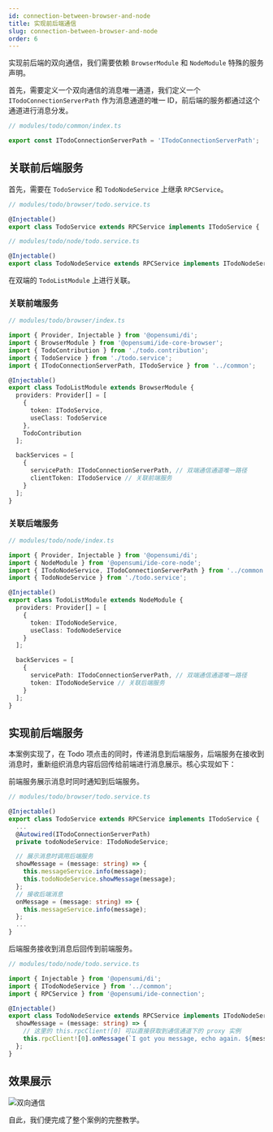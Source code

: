 ```yaml
---
id: connection-between-browser-and-node
title: 实现前后端通信
slug: connection-between-browser-and-node
order: 6
---
```


实现前后端的双向通信，我们需要依赖 `BrowserModule` 和 `NodeModule` 特殊的服务声明。

首先，需要定义一个双向通信的消息唯一通道，我们定义一个 `ITodoConnectionServerPath` 作为消息通道的唯一 ID，前后端的服务都通过这个通道进行消息分发。

```ts
// modules/todo/common/index.ts

export const ITodoConnectionServerPath = 'ITodoConnectionServerPath';
```

## 关联前后端服务

首先，需要在 `TodoService` 和 `TodoNodeService` 上继承 `RPCService`。

```ts
// modules/todo/browser/todo.service.ts

@Injectable()
export class TodoService extends RPCService implements ITodoService { ... }
```

```ts
// modules/todo/node/todo.service.ts

@Injectable()
export class TodoNodeService extends RPCService implements ITodoNodeService { ... }
```

在双端的 `TodoListModule` 上进行关联。

### 关联前端服务

```ts
// modules/todo/browser/index.ts

import { Provider, Injectable } from '@opensumi/di';
import { BrowserModule } from '@opensumi/ide-core-browser';
import { TodoContribution } from './todo.contribution';
import { TodoService } from './todo.service';
import { ITodoConnectionServerPath, ITodoService } from '../common';

@Injectable()
export class TodoListModule extends BrowserModule {
  providers: Provider[] = [
    {
      token: ITodoService,
      useClass: TodoService
    },
    TodoContribution
  ];

  backServices = [
    {
      servicePath: ITodoConnectionServerPath, // 双端通信通道唯一路径
      clientToken: ITodoService // 关联前端服务
    }
  ];
}
```

### 关联后端服务

```ts
// modules/todo/node/index.ts

import { Provider, Injectable } from '@opensumi/di';
import { NodeModule } from '@opensumi/ide-core-node';
import { ITodoNodeService, ITodoConnectionServerPath } from '../common';
import { TodoNodeService } from './todo.service';

@Injectable()
export class TodoListModule extends NodeModule {
  providers: Provider[] = [
    {
      token: ITodoNodeService,
      useClass: TodoNodeService
    }
  ];

  backServices = [
    {
      servicePath: ITodoConnectionServerPath, // 双端通信通道唯一路径
      token: ITodoNodeService // 关联后端服务
    }
  ];
}
```

## 实现前后端服务

本案例实现了，在 Todo 项点击的同时，传递消息到后端服务，后端服务在接收到消息时，重新组织消息内容后回传给前端进行消息展示。核心实现如下：

前端服务展示消息时同时通知到后端服务。

```ts
// modules/todo/browser/todo.service.ts

@Injectable()
export class TodoService extends RPCService implements ITodoService {
  ...
  @Autowired(ITodoConnectionServerPath)
  private todoNodeService: ITodoNodeService;

  // 展示消息时调用后端服务
  showMessage = (message: string) => {
    this.messageService.info(message);
    this.todoNodeService.showMessage(message);
  };
  // 接收后端消息
  onMessage = (message: string) => {
    this.messageService.info(message);
  };
  ...
}
```

后端服务接收到消息后回传到前端服务。

```ts
// modules/todo/node/todo.service.ts

import { Injectable } from '@opensumi/di';
import { ITodoNodeService } from '../common';
import { RPCService } from '@opensumi/ide-connection';

@Injectable()
export class TodoNodeService extends RPCService implements ITodoNodeService {
  showMessage = (message: string) => {
    // 这里的 this.rpcClient![0] 可以直接获取到通信通道下的 proxy 实例
    this.rpcClient![0].onMessage(`I got you message, echo again. ${message}`);
  };
}
```

## 效果展示

![双向通信](https://img.alicdn.com/imgextra/i1/O1CN01ItcgHk1l0kmoQIjmb_!!6000000004757-1-tps-1200-706.gif)

自此，我们便完成了整个案例的完整教学。
